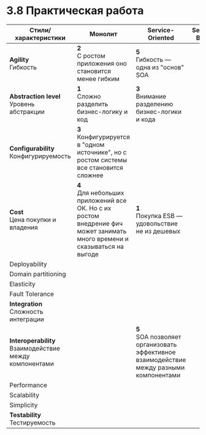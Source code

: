 # 3.8 Практическая работа 

|Стили/характеристики|Монолит|Service-Oriented|Service-Based|Space-Based|Event-Driven|Microservices|
|--------|-------|---------|-----------|---------|--------|--------|
|**Agility**</br>Гибкость|**2**</br>С ростом приложения оно становится менее гибким|**5**</br>Гибкость — одна из "основ" SOA||||
|**Abstraction level**</br>Уровень абстракции|**1**</br>Сложно разделить бизнес-логику и код|**3**</br>Внимание разделению бизнес-логики и кода||||
|**Configurability**</br>Конфигурируемость|**3**</br>Конфигурируется в "одном источнике", но с ростом системы все становится сложнее|||||
|**Cost**</br>Цена покупки и владения|**4**</br>Для небольших приложений все ОК. Но с их ростом внедрение фич может занимать много времени и сказываться на выгоде|**1**</br>Покупка ESB — удовольствие не из дешевых||||
|Deployability||||||
|Domain partitioning||||||
|Elasticity||||||
|Fault Tolerance||||||
|**Integration**</br>Сложность интеграции||||||
|**Interoperability**</br>Взаимодействие между компонентами||**5**</br>SOA позволяет организовать эффективное взаимодействие между разными компонентами||||
|Performance||||||
|Scalability||||||
|Simplicity||||||
|**Testability**</br>Тестируемость||||||
